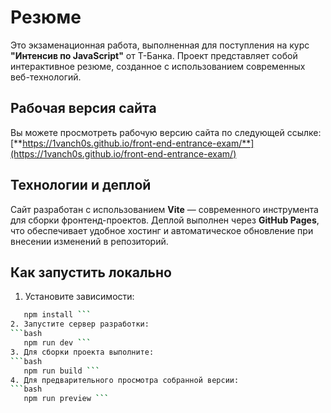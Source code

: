 # Резюме

Это экзаменационная работа, выполненная для поступления на курс **"Интенсив по JavaScript"** от Т-Банка. Проект представляет собой интерактивное резюме, созданное с использованием современных веб-технологий.

## Рабочая версия сайта
Вы можете просмотреть рабочую версию сайта по следующей ссылке:  
[**https://1vanch0s.github.io/front-end-entrance-exam/**](https://1vanch0s.github.io/front-end-entrance-exam/)

## Технологии и деплой
Сайт разработан с использованием **Vite** — современного инструмента для сборки фронтенд-проектов. Деплой выполнен через **GitHub Pages**, что обеспечивает удобное хостинг и автоматическое обновление при внесении изменений в репозиторий.

## Как запустить локально
1. Установите зависимости:
```bash
   npm install ```
2. Запустите сервер разработки:
```bash
   npm run dev ```
3. Для сборки проекта выполните:
```bash
   npm run build ```
4. Для предварительного просмотра собранной версии:
```bash
   npm run preview ```
   

   
